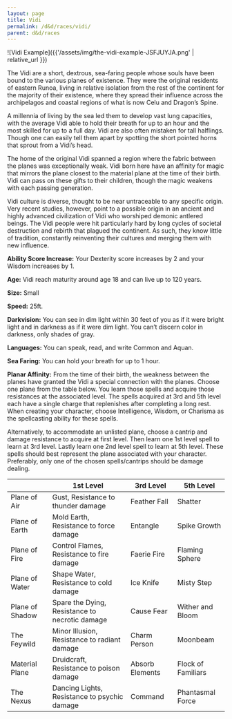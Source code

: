 ```yaml
---
layout: page
title: Vidi
permalink: /d&d/races/vidi/
parent: d&d/races
---
```


![Vidi Example]({{'/assets/img/the-vidi-example-JSFJUYJA.png' | relative_url }})

The Vidi are a short, dextrous, sea-faring people whose souls have been bound to the various planes of existence. They were the original residents of eastern Runoa, living in relative isolation from the rest of the continent for the majority of their existence, where they spread their influence across the archipelagos and coastal regions of what is now Celu and Dragon’s Spine.

A millennia of living by the sea led them to develop vast lung capacities, with the average Vidi able to hold their breath for up to an hour and the most skilled for up to a full day. Vidi are also often mistaken for tall halflings. Though one can easily tell them apart by spotting the short pointed horns that sprout from a Vidi’s head.

The home of the original Vidi spanned a region where the fabric between the planes was exceptionally weak. Vidi born here have an affinity for magic that mirrors the plane closest to the material plane at the time of their birth. Vidi can pass on these gifts to their children, though the magic weakens with each passing generation.

Vidi culture is diverse, thought to be near untraceable to any specific origin. Very recent studies, however, point to a possible origin in an ancient and highly advanced civilization of Vidi who worshiped demonic antlered beings. The Vidi people were hit particularly hard by long cycles of societal destruction and rebirth that plagued the continent. As such, they know little of tradition, constantly reinventing their cultures and merging them with new influence.

**Ability Score Increase:** Your Dexterity score increases by 2 and your Wisdom increases by 1.

**Age:** Vidi reach maturity around age 18 and can live up to 120 years.

**Size:** Small

**Speed:** 25ft.

**Darkvision:** You can see in dim light within 30 feet of you as if it were bright light and in darkness as if it were dim light. You can’t discern color in darkness, only shades of gray.

**Languages:** You can speak, read, and write Common and Aquan.

**Sea Faring:** You can hold your breath for up to 1 hour.

**Planar Affinity:** From the time of their birth, the weakness between the planes have granted the Vidi a special connection with the planes. Choose one plane from the table below. You learn those spells and acquire those resistances at the associated level. The spells acquired at 3rd and 5th level each have a single charge that replenishes after completing a long rest. When creating your character, choose Intelligence, Wisdom, or Charisma as the spellcasting ability for these spells.

Alternatively, to accommodate an unlisted plane, choose a cantrip and damage resistance to acquire at first level. Then learn one 1st level spell to learn at 3rd level. Lastly learn one 2nd level spell to learn at 5th level. These spells should best represent the plane associated with your character. Preferably, only one of the chosen spells/cantrips should be damage dealing.

|   | 1st Level | 3rd Level | 5th Level |
| - | --------- | --------- | --------- |
| Plane of Air | Gust, Resistance to thunder damage | Feather Fall | Shatter |
| Plane of Earth | Mold Earth, Resistance to force damage | Entangle | Spike Growth |
| Plane of Fire | Control Flames, Resistance to fire damage | Faerie Fire | Flaming Sphere |
| Plane of Water | Shape Water, Resistance to cold damage  | Ice Knife | Misty Step |
| Plane of Shadow | Spare the Dying, Resistance to necrotic damage | Cause Fear | Wither and Bloom |
| The Feywild | Minor Illusion, Resistance to radiant damage | Charm Person	 | Moonbeam |
| Material Plane | Druidcraft, Resistance to poison damage | Absorb Elements | Flock of Familiars |
| The Nexus | Dancing Lights, Resistance to psychic damage | Command | Phantasmal Force |
